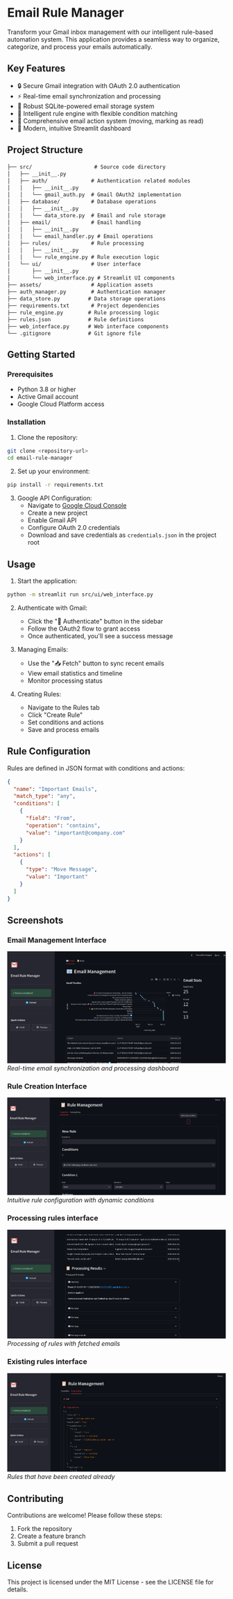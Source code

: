 # Email Rule Manager

Transform your Gmail inbox management with our intelligent rule-based automation system. This application provides a seamless way to organize, categorize, and process your emails automatically.

## Key Features

- 🔒 Secure Gmail integration with OAuth 2.0 authentication
- ⚡ Real-time email synchronization and processing
- 💾 Robust SQLite-powered email storage system
- 🧠 Intelligent rule engine with flexible condition matching
- 🔄 Comprehensive email action system (moving, marking as read)
- 🎨 Modern, intuitive Streamlit dashboard

## Project Structure

```plaintext
├── src/                    # Source code directory
│   ├── __init__.py
│   ├── auth/              # Authentication related modules
│   │   ├── __init__.py
│   │   └── gmail_auth.py  # Gmail OAuth2 implementation
│   ├── database/          # Database operations
│   │   ├── __init__.py
│   │   └── data_store.py  # Email and rule storage
│   ├── email/             # Email handling
│   │   ├── __init__.py
│   │   └── email_handler.py # Email operations
│   ├── rules/             # Rule processing
│   │   ├── __init__.py
│   │   └── rule_engine.py # Rule execution logic
│   └── ui/                # User interface
│       ├── __init__.py
│       └── web_interface.py # Streamlit UI components
├── assets/                # Application assets
├── auth_manager.py        # Authentication manager
├── data_store.py         # Data storage operations
├── requirements.txt       # Project dependencies
├── rule_engine.py        # Rule processing logic
├── rules.json            # Rule definitions
├── web_interface.py      # Web interface components
└── .gitignore            # Git ignore file
```

## Getting Started

### Prerequisites

- Python 3.8 or higher
- Active Gmail account
- Google Cloud Platform access

### Installation

1. Clone the repository:
```bash
git clone <repository-url>
cd email-rule-manager
```

2. Set up your environment:
```bash
pip install -r requirements.txt
```

3. Google API Configuration:
   - Navigate to [Google Cloud Console](https://console.cloud.google.com/)
   - Create a new project
   - Enable Gmail API
   - Configure OAuth 2.0 credentials
   - Download and save credentials as `credentials.json` in the project root

## Usage

1. Start the application:
```bash
python -m streamlit run src/ui/web_interface.py
```

2. Authenticate with Gmail:
   - Click the "🔐 Authenticate" button in the sidebar
   - Follow the OAuth2 flow to grant access
   - Once authenticated, you'll see a success message

3. Managing Emails:
   - Use the "📥 Fetch" button to sync recent emails
   - View email statistics and timeline
   - Monitor processing status

4. Creating Rules:
   - Navigate to the Rules tab
   - Click "Create Rule"
   - Set conditions and actions
   - Save and process emails

## Rule Configuration

Rules are defined in JSON format with conditions and actions:

```json
{
  "name": "Important Emails",
  "match_type": "any",
  "conditions": [
    {
      "field": "From",
      "operation": "contains",
      "value": "important@company.com"
    }
  ],
  "actions": [
    {
      "type": "Move Message",
      "value": "Important"
    }
  ]
}
```

## Screenshots

### Email Management Interface
![Email Management](assets\Email_management.png)
*Real-time email synchronization and processing dashboard*

### Rule Creation Interface
![Rule Creation](assets\Create_rules.png)
*Intuitive rule configuration with dynamic conditions*

### Processing rules interface
![Rule Creation](assets\process_rules.png)
*Processing of rules with fetched emails*

### Existing rules interface
![Rule Creation](assets\Existing_rules.png)
*Rules that have been created already*

## Contributing

Contributions are welcome! Please follow these steps:
1. Fork the repository
2. Create a feature branch
3. Submit a pull request

## License

This project is licensed under the MIT License - see the LICENSE file for details.